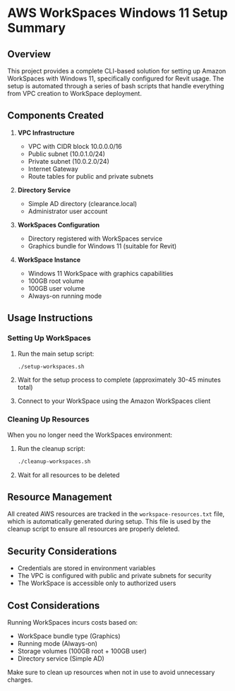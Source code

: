 # AWS WorkSpaces Windows 11 Setup Summary

## Overview

This project provides a complete CLI-based solution for setting up Amazon WorkSpaces with Windows 11, specifically configured for Revit usage. The setup is automated through a series of bash scripts that handle everything from VPC creation to WorkSpace deployment.

## Components Created

1. **VPC Infrastructure**
   - VPC with CIDR block 10.0.0.0/16
   - Public subnet (10.0.1.0/24)
   - Private subnet (10.0.2.0/24)
   - Internet Gateway
   - Route tables for public and private subnets

2. **Directory Service**
   - Simple AD directory (clearance.local)
   - Administrator user account

3. **WorkSpaces Configuration**
   - Directory registered with WorkSpaces service
   - Graphics bundle for Windows 11 (suitable for Revit)

4. **WorkSpace Instance**
   - Windows 11 WorkSpace with graphics capabilities
   - 100GB root volume
   - 100GB user volume
   - Always-on running mode

## Usage Instructions

### Setting Up WorkSpaces

1. Run the main setup script:
   ```bash
   ./setup-workspaces.sh
   ```

2. Wait for the setup process to complete (approximately 30-45 minutes total)

3. Connect to your WorkSpace using the Amazon WorkSpaces client

### Cleaning Up Resources

When you no longer need the WorkSpaces environment:

1. Run the cleanup script:
   ```bash
   ./cleanup-workspaces.sh
   ```

2. Wait for all resources to be deleted

## Resource Management

All created AWS resources are tracked in the `workspace-resources.txt` file, which is automatically generated during setup. This file is used by the cleanup script to ensure all resources are properly deleted.

## Security Considerations

- Credentials are stored in environment variables
- The VPC is configured with public and private subnets for security
- The WorkSpace is accessible only to authorized users

## Cost Considerations

Running WorkSpaces incurs costs based on:
- WorkSpace bundle type (Graphics)
- Running mode (Always-on)
- Storage volumes (100GB root + 100GB user)
- Directory service (Simple AD)

Make sure to clean up resources when not in use to avoid unnecessary charges. 